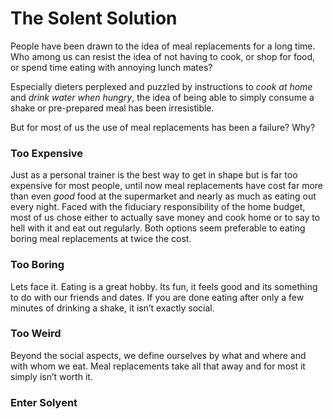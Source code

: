 # The Solent Solution

People have been drawn to the idea of meal replacements for a long time.  Who among us can resist the idea of not having to cook, or shop for food, or spend time eating with annoying lunch mates?

Especially dieters perplexed and puzzled by instructions to *cook at home* and *drink water when hungry*, the idea of being able to simply consume a shake or pre-prepared meal has been irresistible.

But for most of us the use of meal replacements has been a failure?  Why?

### Too Expensive

Just as a personal trainer is the best way to get in shape but is far too expensive for most people, until now meal replacements have cost far more than even *good* food at the supermarket and nearly as much as eating out every night.  Faced with the fiduciary responsibility of the home budget, most of us chose either to actually save money and cook home or to say to hell with it and eat out regularly.  Both options seem preferable to eating boring meal replacements at twice the cost.

### Too Boring

Lets face it.  Eating is a great hobby.  Its fun, it feels good and its something to do with our friends and dates.  If you are done eating after only a few minutes of drinking a shake, it isn’t exactly social.

### Too Weird

Beyond the social aspects, we define ourselves by what and where and with whom we eat.  Meal replacements take all that away and for most it simply isn’t worth it.

### Enter Solyent


